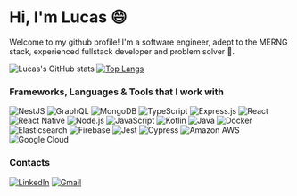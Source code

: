 # Hi, I'm Lucas 😄

Welcome to my github profile! I'm a software engineer, adept to the MERNG stack, experienced fullstack developer and problem solver 🧩.

![Lucas's GitHub stats](https://github-readme-stats.vercel.app/api?username=LucasFsc&show_icons=true&theme=dracula&custom_title=Lucas's%20Github%20Stats&hide=issues&line_height=24)
[![Top Langs](https://github-readme-stats.vercel.app/api/top-langs/?username=LucasFsc&layout=compact&theme=dracula)](https://github.com/anuraghazra/github-readme-stats)

### Frameworks, Languages & Tools that I work with

<img alt="NestJS" src="https://img.shields.io/badge/nestjs-%23E0234E.svg?style=for-the-badge&logo=nestjs&logoColor=white" /> <img alt="GraphQL" src="https://img.shields.io/badge/GraphQl-E10098?style=for-the-badge&logo=graphql&logoColor=white" /> <img alt="MongoDB" src="https://img.shields.io/badge/MongoDB-4EA94B?style=for-the-badge&logo=mongodb&logoColor=white" /> <img alt="TypeScript" src="https://img.shields.io/badge/TypeScript-007ACC?style=for-the-badge&logo=typescript&logoColor=white" /> <img alt="Express.js" src="https://img.shields.io/badge/Express.js-000000?style=for-the-badge&logo=express&logoColor=white" /> <img alt="React" src="https://img.shields.io/badge/React-20232A?style=for-the-badge&logo=react&logoColor=61DAFB" /> <img alt="React Native" src="https://img.shields.io/badge/React_Native-20232A?style=for-the-badge&logo=react&logoColor=61DAFB" /> <img alt="Node.js" src="https://img.shields.io/badge/Node.js-339933?style=for-the-badge&logo=nodedotjs&logoColor=white" /> <img alt="JavaScript" src="https://img.shields.io/badge/JavaScript-F7DF1E?style=for-the-badge&logo=javascript&logoColor=black" /> <img alt="Kotlin" src="https://img.shields.io/badge/Kotlin-0095D5?&style=for-the-badge&logo=kotlin&logoColor=white" /> <img alt="Java" src="https://img.shields.io/badge/Java-ED8B00?style=for-the-badge&logo=java&logoColor=white" /> <img alt="Docker" src="https://img.shields.io/badge/Docker-2CA5E0?style=for-the-badge&logo=docker&logoColor=white" /> <img alt="Elasticsearch" src="https://img.shields.io/badge/Elastic_Search-005571?style=for-the-badge&logo=elasticsearch&logoColor=white" /> <img alt="Firebase" src="https://img.shields.io/badge/firebase-ffca28?style=for-the-badge&logo=firebase&logoColor=black" /> <img alt="Jest" src="https://img.shields.io/badge/Jest-C21325?style=for-the-badge&logo=jest&logoColor=white" /> <img alt="Cypress" src="https://img.shields.io/badge/Cypress-17202C?style=for-the-badge&logo=cypress&logoColor=white" /> <img alt="Amazon AWS" src="https://img.shields.io/badge/Amazon_AWS-232F3E?style=for-the-badge&logo=amazon-aws&logoColor=white" /> <img alt="Google Cloud" src="https://img.shields.io/badge/Google_Cloud-4285F4?style=for-the-badge&logo=google-cloud&logoColor=white" />

### Contacts

[<img alt="LinkedIn" src="https://img.shields.io/badge/linkedin-%230077B5.svg?style=for-the-badge&logo=linkedin&logoColor=white"/>](https://www.linkedin.com/in/lucas-schlemper/) [<img alt="Gmail" src="https://img.shields.io/badge/Gmail-D14836?style=for-the-badge&logo=gmail&logoColor=white" />](mailto:lucas.fscr@gmail.com?subject=[GitHub])
